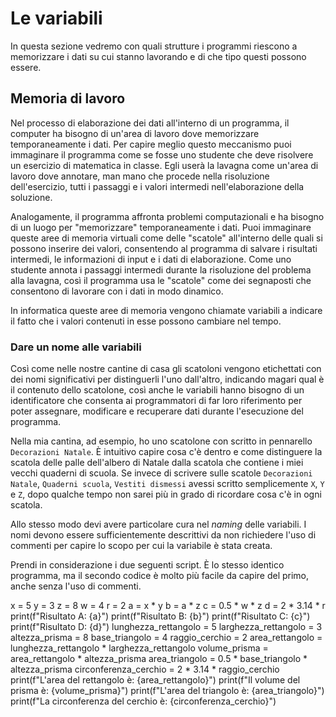 # Le variabili
In questa sezione vedremo con quali strutture i programmi riescono a memorizzare i dati su cui stanno lavorando e di che tipo questi possono essere.

## Memoria di lavoro
Nel processo di elaborazione dei dati all'interno di un programma, il computer ha bisogno di un'area di lavoro dove memorizzare temporaneamente i dati. Per capire meglio questo meccanismo puoi immaginare il programma come se fosse uno studente che deve risolvere un esercizio di matematica in classe. Egli userà la lavagna come un'area di lavoro dove annotare, man mano che procede nella risoluzione dell'esercizio, tutti i passaggi e i valori intermedi nell'elaborazione della soluzione.

Analogamente, il programma affronta problemi computazionali e ha bisogno di un luogo per "memorizzare" temporaneamente i dati. Puoi immaginare queste aree di memoria virtuali come delle "scatole" all'interno delle quali si possono inserire dei valori, consentendo al programma di salvare i risultati intermedi, le informazioni di input e i dati di elaborazione. Come uno studente annota i passaggi intermedi durante la risoluzione del problema alla lavagna, così il programma usa le "scatole" come dei segnaposti che consentono di lavorare con i dati in modo dinamico. 

<note>
    <p>In informatica queste aree di memoria vengono chiamate <emphasis>variabili</emphasis> a indicare il fatto che i valori contenuti in esse possono cambiare nel tempo.</p>
</note>

### Dare un nome alle variabili
Così come nelle nostre cantine di casa gli scatoloni vengono etichettati con dei nomi significativi per distinguerli l'uno dall'altro, indicando magari qual è il contenuto dello scatolone, così anche le variabili hanno bisogno di un identificatore che consenta ai programmatori di far loro riferimento per poter assegnare, modificare e recuperare dati durante l'esecuzione del programma.

Nella mia cantina, ad esempio, ho uno scatolone con scritto in pennarello `Decorazioni Natale`. È intuitivo capire cosa c'è dentro e come distinguere la scatola delle palle dell'albero di Natale dalla scatola che contiene i miei vecchi quaderni di scuola. Se invece di scrivere sulle scatole `Decorazioni Natale`, `Quaderni scuola`, `Vestiti dismessi` avessi scritto semplicemente `X`, `Y` e `Z`, dopo qualche tempo non sarei più in grado di ricordare cosa c'è in ogni scatola.

Allo stesso modo devi avere particolare cura nel _naming_ delle variabili. I nomi devono essere sufficientemente descrittivi da non richiedere l'uso di commenti per capire lo scopo per cui la variabile è stata creata.

Prendi in considerazione i due seguenti script. È lo stesso identico programma, ma il secondo codice è molto più facile da capire del primo, anche senza l'uso di commenti.

<compare type="top-bottom" first-title="Pessimo naming" second-title="Ottimo naming">
    <code-block lang="python">
        x = 5
        y = 3
        z = 8
        w = 4
        r = 2
        a = x * y
        b = a * z
        c = 0.5 * w * z
        d = 2 * 3.14 * r
        print(f"Risultato A: {a}")
        print(f"Risultato B: {b}")
        print(f"Risultato C: {c}")
        print(f"Risultato D: {d}")
    </code-block>
    <code-block lang="python">
        lunghezza_rettangolo = 5
        larghezza_rettangolo = 3
        altezza_prisma = 8
        base_triangolo = 4
        raggio_cerchio = 2
        area_rettangolo = lunghezza_rettangolo * larghezza_rettangolo
        volume_prisma = area_rettangolo * altezza_prisma
        area_triangolo = 0.5 * base_triangolo * altezza_prisma
        circonferenza_cerchio = 2 * 3.14 * raggio_cerchio
        print(f"L'area del rettangolo è: {area_rettangolo}")
        print(f"Il volume del prisma è: {volume_prisma}")
        print(f"L'area del triangolo è: {area_triangolo}")
        print(f"La circonferenza del cerchio è: {circonferenza_cerchio}")
    </code-block>
</compare>
